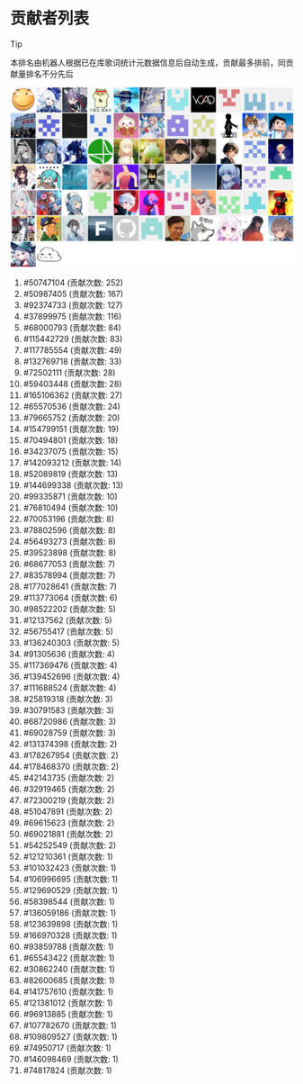 # 贡献者列表

> [!TIP]
> 本排名由机器人根据已在库歌词统计元数据信息后自动生成，贡献最多排前，同贡献量排名不分先后

![贡献者头像画廊](./CONTRIBUTORS.svg)

1. #50747104 (贡献次数: 252)
2. #50987405 (贡献次数: 167)
3. #92374733 (贡献次数: 127)
4. #37899975 (贡献次数: 116)
5. #68000793 (贡献次数: 84)
6. #115442729 (贡献次数: 83)
7. #117785554 (贡献次数: 49)
8. #132769718 (贡献次数: 33)
9. #72502111 (贡献次数: 28)
10. #59403448 (贡献次数: 28)
11. #165106362 (贡献次数: 27)
12. #65570536 (贡献次数: 24)
13. #79665752 (贡献次数: 20)
14. #154799151 (贡献次数: 19)
15. #70494801 (贡献次数: 18)
16. #34237075 (贡献次数: 15)
17. #142093212 (贡献次数: 14)
18. #52089819 (贡献次数: 13)
19. #144699338 (贡献次数: 13)
20. #99335871 (贡献次数: 10)
21. #76810494 (贡献次数: 10)
22. #70053196 (贡献次数: 8)
23. #78802596 (贡献次数: 8)
24. #56493273 (贡献次数: 8)
25. #39523898 (贡献次数: 8)
26. #68677053 (贡献次数: 7)
27. #83578994 (贡献次数: 7)
28. #177028641 (贡献次数: 7)
29. #113773064 (贡献次数: 6)
30. #98522202 (贡献次数: 5)
31. #12137562 (贡献次数: 5)
32. #56755417 (贡献次数: 5)
33. #136240303 (贡献次数: 5)
34. #91305636 (贡献次数: 4)
35. #117369476 (贡献次数: 4)
36. #139452696 (贡献次数: 4)
37. #111688524 (贡献次数: 4)
38. #25819318 (贡献次数: 3)
39. #30791583 (贡献次数: 3)
40. #68720986 (贡献次数: 3)
41. #69028759 (贡献次数: 3)
42. #131374398 (贡献次数: 2)
43. #178267954 (贡献次数: 2)
44. #178468370 (贡献次数: 2)
45. #42143735 (贡献次数: 2)
46. #32919465 (贡献次数: 2)
47. #72300219 (贡献次数: 2)
48. #51047891 (贡献次数: 2)
49. #69615623 (贡献次数: 2)
50. #69021881 (贡献次数: 2)
51. #54252549 (贡献次数: 2)
52. #121210361 (贡献次数: 1)
53. #101032423 (贡献次数: 1)
54. #106996695 (贡献次数: 1)
55. #129690529 (贡献次数: 1)
56. #58398544 (贡献次数: 1)
57. #136059186 (贡献次数: 1)
58. #123639898 (贡献次数: 1)
59. #166970328 (贡献次数: 1)
60. #93859788 (贡献次数: 1)
61. #65543422 (贡献次数: 1)
62. #30862240 (贡献次数: 1)
63. #82600685 (贡献次数: 1)
64. #141757610 (贡献次数: 1)
65. #121381012 (贡献次数: 1)
66. #96913885 (贡献次数: 1)
67. #107782670 (贡献次数: 1)
68. #109809527 (贡献次数: 1)
69. #74950717 (贡献次数: 1)
70. #146098469 (贡献次数: 1)
71. #74817824 (贡献次数: 1)
